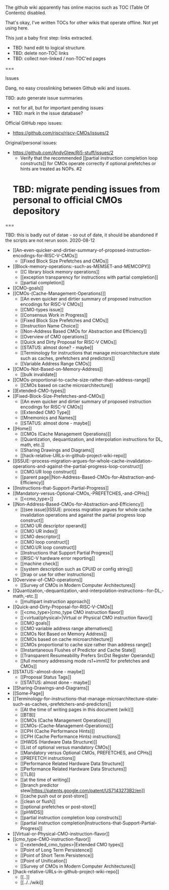 The github wiki apparently has online macros such as TOC (Table Of Contents) disabled.

That's okay, I've written TOCs for other wikis that operate offline.  Not yet using here.

This just a baby first step: links extracted.

* TBD: hand edit to logical structure.
* TBD: delete non-TOC links
* TBD: collect non-linked / non-TOC'ed pages

===

Issues

Dang, no easy crosslinking between Github wiki and issues.

TBD:  auto generate  issue summaries

* not for all, but for important pending issues
* TBD: mark in the issue database?


Official GitHub repo issues:

* https://github.com/riscv/riscv-CMOs/issues/2

Original/personal issues:

* https://github.com/AndyGlew/Ri5-stuff/issues/2
  * Verify that the recommended [[partial instruction completion loop constructs]] for CMOs operate correctly if optional prefetches or hints are treated as NOPs. #2
  # TBD: migrate  pending issues from personal to official CMOs  depository

===

TBD: this is badly out of datae - so out of date,  it  should be abandoned if the scripts are not rerun soon. 2020-08-12

* [[An-even-quicker-and-dirtier-summary-of-proposed-instruction-encodings-for-RISC-V-CMOs]]
  * [[Fixed Block Size Prefetches and CMOs]]
* [[Block-memory-operations:-such-as-MEMSET-and-MEMCOPY]]
  * [[C library block memory operations]]
  * [[exception transparency for instructions with partial completion]]
  * [[partial completion]]
* [[CMO-goals]]
* [[CMOs-(Cache-Management-Operations)]]
  * [[An even quicker and dirtier summary of proposed instruction encodings for RISC-V CMOs]]
  * [[CMO-types issue]]
  * [[Consensus Work in Progress]]
  * [[Fixed Block Size Prefetches and CMOs]]
  * [[Instruction Name Choice]]
  * [[Non-Address Based CMOs for Abstraction and Efficiency]]
  * [[Overview of CMO operations]]
  * [[Quick and Dirty Proposal for RISC-V CMOs]]
  * [[STATUS: almost done? - maybe]]
  * [[Terminology for instructions that manage microarchitecture state such as caches, prefetchers and predictors]]
  * [[Variable Address Range CMOs]]
* [[CMOs-Not-Based-on-Memory-Address]]
  * [[bulk invalidate]]
* [[CMOs-proportional-to-cache-size-rather-than-address-range]]
  * [[CMOs based on cache microarchitecture]]
* [[Extended-CMO-types]]
* [[Fixed-Block-Size-Prefetches-and-CMOs]]
  * [[An even quicker and dirtier summary of proposed instruction encodings for RISC-V CMOs]]
  * [[Extended CMO Type]]
  * [[Mnemonics and Names]]
  * [[STATUS: almost done - maybe]]
* [[Home]]
  * [[CMOs (Cache Management Operations)]]
  * [[Quantization, dequantization, and interpolation instructions  for DL, math, etc.]]
  * [[Sharing Drawings and Diagrams]]
  * [[hack-relative-URLs-in-github-project-wiki-repo]]
* [[ISSUE:-process-migration-argues-for-whole-cache-invalidation-operations-and-against-the-partial-progress-loop-construct]]
  * [[CMO.UR loop construct]]
  * [[parent page||Non-Address-Based-CMOs-for-Abstraction-and-Efficiency]]
* [[Instructions-that-Support-Partial-Progress]]
* [[Mandatory-versus-Optional-CMOs,-PREFETCHES,-and-CPHs]]
  * [[<cmo_type>]]
* [[Non-Address-Based-CMOs-for-Abstraction-and-Efficiency]]
  * [[(see issue)|ISSUE: process migration argues for whole cache invalidation operations and against the partial progress loop construct]]
  * [[CMO UR descriptor operand]]
  * [[CMO UR index]]
  * [[CMO descriptor]]
  * [[CMO loop construct]]
  * [[CMO.UR loop construct]]
  * [[Instructions that Support Partial Progress]]
  * [[RISC-V hardware error reporting]]
  * [[machine check]]
  * [[system description such as CPUID or config string]]
  * [[trap or use for other instructions]]
* [[Overview-of-CMO-operations]]
  * [[Survey of CMOs in Modern Computer Architectures]]
* [[Quantization,-dequantization,-and-interpolation-instructions--for-DL,-math,-etc.]]
  * [[multipart instruction approach]]
* [[Quick-and-Dirty-Proposal-for-RISC-V-CMOs]]
  * [[<cmo_type>|cmo_type CMO instruction flavor]]
  * [[<virtual/physical>|Virtual or Physical CMO instruction flavor]]
  * [[CMO goals]]
  * [[CMO variable address range alternatives]]
  * [[CMOs Not Based on Memory Address]]
  * [[CMOs based on cache microarchitecture]]
  * [[CMOs proportional to cache size rather than address range]]
  * [[Instantaneous Flushes of Predictor and Cache State]]
  * [[Transparent Resumeability Prefers SrcDst Register Operands]]
  * [[full memory addressing mode rs1+imm12 for prefetches and CMOs]]
* [[STATUS:-almost-done - maybe]]
  * [[Proposal Status Tags]]
  * [[STATUS: almost done - maybe]]
* [[Sharing-Drawings-and-Diagrams]]
* [[Some-Page]]
* [[Terminology-for-instructions-that-manage-microarchitecture-state-such-as-caches,-prefetchers-and-predictors]]
  * [[At the time of writing pages in this document (wiki)]]
  * [[BTB]]
  * [[CMOs (Cache Management Operations)]]
  * [[CMOs-(Cache-Management-Operations)]]
  * [[CPH (Cache Performance Hints)]]
  * [[CPH (Cache Performance Hints) instructions]]
  * [[HWDS (Hardware Data Structure)]]
  * [[List of optional versus mandatory CMOs]]
  * [[Mandatory versus Optional CMOs, PREFETCHES, and CPHs]]
  * [[PREFETCH instructions]]
  * [[Performance Related Hardware Data Structure]]
  * [[Performance Related Hardware Data Structures]]
  * [[TLB]]
  * [[at the time of writing]]
  * [[branch predictor stew|https://patents.google.com/patent/US7143273B2/en]]
  * [[cache push out or post-store]]
  * [[clean or flush]]
  * [[optional prefetches or post-store]]
  * [[pHWDS]]
  * [[partial instruction completion loop constructs]]
  * [[partial instruction completion|Instructions-that-Support-Partial-Progress]]
* [[Virtual-or-Physical-CMO-instruction-flavor]]
* [[cmo_type-CMO-instruction-flavor]]
  * [[<extended_cmo_types>|Extended CMO types]]
  * [[Point of Long Term Persistence]]
  * [[Point of Short Term Persistence]]
  * [[Point of Unification]]
  * [[Survey of CMOs in Modern Computer Architectures]]
* [[hack-relative-URLs-in-github-project-wiki-repo]]
  * [[..]]
  * [[../../wiki]]
